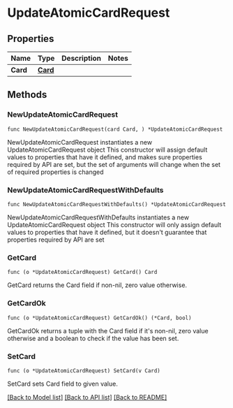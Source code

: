 # UpdateAtomicCardRequest

## Properties

Name | Type | Description | Notes
------------ | ------------- | ------------- | -------------
**Card** | [**Card**](Card.md) |  | 

## Methods

### NewUpdateAtomicCardRequest

`func NewUpdateAtomicCardRequest(card Card, ) *UpdateAtomicCardRequest`

NewUpdateAtomicCardRequest instantiates a new UpdateAtomicCardRequest object
This constructor will assign default values to properties that have it defined,
and makes sure properties required by API are set, but the set of arguments
will change when the set of required properties is changed

### NewUpdateAtomicCardRequestWithDefaults

`func NewUpdateAtomicCardRequestWithDefaults() *UpdateAtomicCardRequest`

NewUpdateAtomicCardRequestWithDefaults instantiates a new UpdateAtomicCardRequest object
This constructor will only assign default values to properties that have it defined,
but it doesn't guarantee that properties required by API are set

### GetCard

`func (o *UpdateAtomicCardRequest) GetCard() Card`

GetCard returns the Card field if non-nil, zero value otherwise.

### GetCardOk

`func (o *UpdateAtomicCardRequest) GetCardOk() (*Card, bool)`

GetCardOk returns a tuple with the Card field if it's non-nil, zero value otherwise
and a boolean to check if the value has been set.

### SetCard

`func (o *UpdateAtomicCardRequest) SetCard(v Card)`

SetCard sets Card field to given value.



[[Back to Model list]](../README.md#documentation-for-models) [[Back to API list]](../README.md#documentation-for-api-endpoints) [[Back to README]](../README.md)


